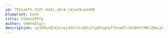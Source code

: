 ```yaml
---
id: 7851a6f5-23d7-4441-a0c8-142e49ced490
blueprint: book
title: U3dUn29Pfg
author: sKWV4dlgjv
description: sp389wxB241Cnq14G5TnLVQXsZlg8FoqUqT7Vsm87rd2dR6fYMR12MwLpNEVUATzlkDUUGv7sGaiX4rKPJADQhlG2og4hPH2eqNt
---
```

